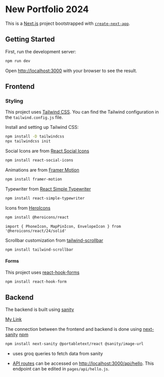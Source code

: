 # New Portfolio 2024

This is a [Next.js](https://nextjs.org/) project bootstrapped with [`create-next-app`](https://github.com/vercel/next.js/tree/canary/packages/create-next-app).

## Getting Started

First, run the development server:

```bash
npm run dev
```

Open [http://localhost:3000](http://localhost:3000) with your browser to see the result.

## Frontend

### Styling

This project uses [Tailwind CSS](https://tailwindcss.com/). You can find the Tailwind configuration in the `tailwind.config.js` file.

Install and setting up Tailwind CSS:

```bash
npm install -D tailwindcss
npx tailwindcss init
```

Social Icons are from [React Social Icons](https://www.npmjs.com/package/react-social-icons?activeTab=readme)

```bash
npm install react-social-icons
```

Animations are from [Framer Motion](https://www.framer.com/motion/)

```bash
npm install framer-motion
```

Typewriter from [React Simple Typewriter](https://www.npmjs.com/package/react-simple-typewriter)

```bash
npm install react-simple-typewriter
```

Icons from [HeroIcons](https://github.com/tailwindlabs/heroicons)

```bash
npm install @heroicons/react
```

```tsx
import { PhoneIcon, MapPinIcon, EnvelopeIcon } from '@heroicons/react/24/solid'
```

Scrollbar customization from [tailwind-scrollbar](https://www.npmjs.com/package/tailwind-scrollbar)

```bash
npm install tailwind-scrollbar
```

#### Forms

This project uses [react-hook-forms](https://react-hook-form.com/get-started)

```bash
npm install react-hook-form
```


## Backend

The backend is built using [sanity](https://www.sanity.io/sonny)

[My Link](https://portfolio-mkb.sanity.studio/structure)

The connection between the frontend and backend is done using [next-sanity](https://github.com/sanity-io/next-sanity?tab=readme-ov-file) [npm](https://www.npmjs.com/package/next-sanity)


```bash
npm install next-sanity @portabletext/react @sanity/image-url
```

- uses groq queries to fetch data from sanity

- [API routes](https://nextjs.org/docs/api-routes/introduction) can be accessed on [http://localhost:3000/api/hello](http://localhost:3000/api/hello). This endpoint can be edited in `pages/api/hello.js`.
